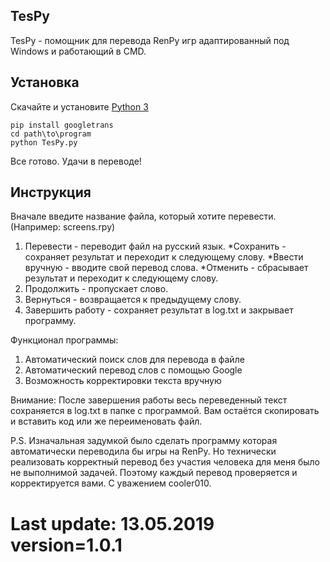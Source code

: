 


## TesPy

TesPy - помощник для перевода RenPy игр адаптированный под Windows и работающий в CMD.

## Установка

Скачайте и установите [Python 3](https://www.python.org/downloads/release)
```
pip install googletrans
cd path\to\program
python TesPy.py
```
Все готово. Удачи в переводе!

## Инструкция

Вначале введите название файла, который хотите перевести. (Например: screens.rpy)
1) Перевести - переводит файл на русский язык.
   *Сохранить - сохраняет результат и переходит к следующему слову.
   *Ввести вручную - вводите свой перевод слова.
   *Отменить - сбрасывает результат и переходит к следующему слову.
2) Продолжить - пропускает слово.
3) Вернуться - возвращается к предыдущему слову.
4) Завершить работу - сохраняет результат в log.txt и закрывает программу.

Функционал программы:
1) Автоматический поиск слов для перевода в файле
2) Автоматический перевод слов с помощью Google
3) Возможность корректировки текста вручную

Внимание: После завершения работы весь переведенный текст сохраняется в log.txt в папке с программой.
Вам остаётся скопировать и вставить код или же переименовать файл.

P.S. Изначальная задумкой было сделать программу которая автоматически переводила бы игры на RenPy.
Но технически реализовать корректный перевод без участия человека для меня было не выполнимой задачей.
Поэтому каждый перевод проверяется и корректируется вами. С уважением cooler010.

# Last update: 13.05.2019 version=1.0.1
